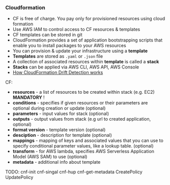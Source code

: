 ### Cloudformation

* CF is free of charge. You pay only for provisioned resources using cloud formation
* Use AWS IAM to control access to CF resources & templates
* CF templates can be stored in git
* CloudFormation provides a set of application bootstrapping scripts that enable you to install packages to your AWS resources
* You can provision & update your infrastructure using a __template__
* __Templates__ are stored as `.yaml` or `.json` file
* A collection of associated resources within __template__ is called a __stack__
* __Stacks__ can be applied via AWS CLI, AWS API, AWS Console
* [How CloudFormation Drift Detection works](https://aws.amazon.com/blogs/aws/new-cloudformation-drift-detection/)

CF:

* __resources__ - a list of resources to be created within stack (e.g. EC2) __MANDATORY__ !
* __conditions__ - specifies if given resources or their parameters are optional during creation or update (optional)
* __parameters__ - input values for stack (optional)
* __outputs__ - output values from stack (e.g url to created application, optional)
* __format version__ - template version (optional)
* __desciption__ - description for template (optional)
* __mappings__ -  mapping of keys and associated values that you can use to specify conditional parameter values, like a lookup table. (optional)
* __transform__ - for AWS lambda, specifies AWS Serverless Application Model (AWS SAM) to use (optional)
* __metadata__ - additional info about template

TODO: 
cnf-init
cnf-singal
cnf-hup
cnf-get-metadata
CreatePolicy
UpdatePolicy
